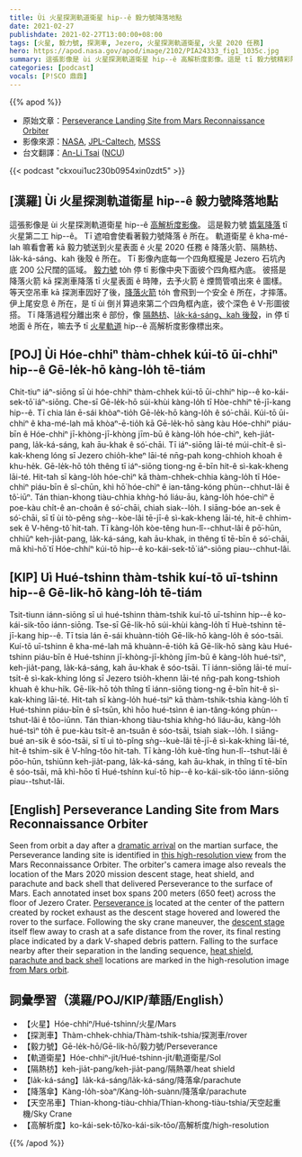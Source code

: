 ```yaml
---
title: Ùi 火星探測軌道衛星 hip--ê 毅力號降落地點
date: 2021-02-27
publishdate: 2021-02-27T13:00:00+08:00
tags: [火星, 毅力號, 探測車, Jezero, 火星探測軌道衛星, 火星 2020 任務]
hero: https://apod.nasa.gov/apod/image/2102/PIA24333_fig1_1035c.jpg
summary: 這張影像是 ùi 火星探測軌道衛星 hip--ê 高解析度影像。這是 tī 毅力號精彩降落 tī 火星第二工 hip--ê。
categories: [podcast]
vocals: [P!SCO 鼎鼎]
---
```


{{% apod %}}

- 原始文章：[Perseverance Landing Site from Mars Reconnaissance Orbiter](https://apod.nasa.gov/apod/ap210227.html)
- 影像來源：[NASA][NASA], [JPL-Caltech][JPL-Caltech], [MSSS][MSSS]
- 台文翻譯：[An-Li Tsai](mailto:thianbun.taigi@gmail.com) ([NCU](https://www.astro.ncu.edu.tw))

{{< podcast "ckxoui1uc230b0954xin0zdt5" >}}

## [漢羅] Ùi 火星探測軌道衛星 hip--ê 毅力號降落地點

這張影像是 ùi 火星探測軌道衛星 hip--ê [高解析度影像][this high-resolution view]。
這是毅力號 [媠氣降落][dramatic arrival t] tī 火星第二工 hip--ê。
Tī 遮咱會使看著毅力號降落 ê 所在。
軌道衛星 ê kha-mé-lah 嘛看會著 kā 毅力號送到火星表面 ê 火星 2020 任務 ê 降落火箭、隔熱枋、la̍k-ká-sáng、kah 後殼 ê 所在。
Tī 影像內底每一个四角框攏是 Jezero 石坑內底 200 公尺闊的區域。
[毅力號][Perseverance is] to̍h 停 tī 影像中央下面彼个四角框內底。
彼搭是降落火箭 kā 探測車降落 tī 火星表面 ê 時陣，去予火箭 ê 煙筒管噴出來 ê 圖樣。
等天空吊車 kā 探測車囥好了後，[降落火箭][descent stage] to̍h 會飛到一个安全 ê 所在，才摔落。
伊上尾安息 ê 所在，是 tī ùi 倒爿算過來第二个四角框內底，彼个深色 ê V-形圖彼搭。
Tī 降落過程分離出來 ê 部份，像 [隔熱枋][heat shield]、[la̍k-ká-sáng、kah 後殼][parachute and back shell]，in 停 tī 地面 ê 所在，嘛去予 tī [火星軌道][from Mars orbit] hip--ê 高解析度影像標出來。



## [POJ] Ùi Hóe-chhiⁿ thàm-chhek kúi-tō ūi-chhiⁿ hip--ê Gē-le̍k-hō kàng-lo̍h tē-tiám

Chit-tiuⁿ iáⁿ-siōng sī ùi hóe-chhiⁿ thàm-chhek kúi-tō ūi-chhiⁿ hip--ê ko-kái-sek-tō͘ iáⁿ-siōng.
Che-sī Gē-le̍k-hō súi-khùi kàng-lo̍h tī Hòe-chhiⁿ tē-jī-kang hip--ê.
Tī chia lán ē-sái khòaⁿ-tio̍h Gē-le̍k-hō kàng-lo̍h ê só͘-chāi.
Kúi-tō ūi-chhiⁿ ê kha-mé-lah mā khòaⁿ-ē-tio̍h kā Gē-le̍k-hō sàng kàu Hóe-chhiⁿ piáu-bīn ê Hóe-chhiⁿ jī-khòng-jī-khòng jīm-bū ê kàng-lo̍h hóe-chìⁿ, keh-jia̍t-pang, la̍k-ká-sáng, kah āu-khak ê só͘-chāi.
Tī iáⁿ-siōng lāi-té múi-chi̍t-ê sì-kak-kheng lóng sī Jezero chio̍h-kheⁿ lāi-té nn̄g-pah kong-chhioh khoah ê khu-he̍k.
Gē-le̍k-hō to̍h thêng tī iáⁿ-siōng tiong-ng ē-bīn hit-ê sì-kak-kheng lāi-té.
Hit-tah sī kàng-lo̍h hóe-chìⁿ kā thàm-chhek-chhia kàng-lo̍h tī Hóe-chhiⁿ piáu-bīn ê sî-chūn, khì hō͘ hóe-chìⁿ ê ian-tâng-kóng phùn--chhut-lâi ê tô͘-iūⁿ.
Tán thian-khong tiàu-chhia khǹg-hó liáu-āu, kàng-lo̍h hóe-chìⁿ ē poe-kàu chi̍t-ê an-choân ê só͘-chāi, chiah siak--lo̍h.
I siāng-bóe an-sek ê só͘-chāi, sī tī ùi tò-pêng sǹg--kòe-lâi tē-jī-ê sì-kak-kheng lāi-té, hit-ê chhim-sek ê V-hêng-tô͘ hit-tah.
Tī kàng-lo̍h kòe-têng hun-lî--chhut-lâi ê pō͘-hūn, chhiūⁿ keh-jia̍t-pang, la̍k-ká-sáng, kah āu-khak, in thêng tī tē-bīn ê só͘-chāi, mā khì-hō͘ tī Hóe-chhíⁿ kúi-tō hip--ê ko-kái-sek-tō͘ iáⁿ-siōng piau--chhut-lâi.


## [KIP] Uì Hué-tshinn thàm-tshik kuí-tō uī-tshinn hip--ê Gē-li̍k-hō kàng-lo̍h tē-tiám

Tsit-tiunn iánn-siōng sī uì hué-tshinn thàm-tshik kuí-tō uī-tshinn hip--ê ko-kái-sik-tōo iánn-siōng.
Tse-sī Gē-li̍k-hō súi-khùi kàng-lo̍h tī Huè-tshinn tē-jī-kang hip--ê.
Tī tsia lán ē-sái khuànn-tio̍h Gē-li̍k-hō kàng-lo̍h ê sóo-tsāi.
Kuí-tō uī-tshinn ê kha-mé-lah mā khuànn-ē-tio̍h kā Gē-li̍k-hō sàng kàu Hué-tshinn piáu-bīn ê Hué-tshinn jī-khòng-jī-khòng jīm-bū ê kàng-lo̍h hué-tsìⁿ, keh-jia̍t-pang, la̍k-ká-sáng, kah āu-khak ê sóo-tsāi.
Tī iánn-siōng lāi-té muí-tsi̍t-ê sì-kak-khing lóng sī Jezero tsio̍h-khenn lāi-té nn̄g-pah kong-tshioh khuah ê khu-hi̍k.
Gē-li̍k-hō to̍h thîng tī iánn-siōng tiong-ng ē-bīn hit-ê sì-kak-khing lāi-té.
Hit-tah sī kàng-lo̍h hué-tsìⁿ kā thàm-tshik-tshia kàng-lo̍h tī Hué-tshinn piáu-bīn ê sî-tsūn, khì hōo hué-tsìnn ê ian-tâng-kóng phùn--tshut-lâi ê tôo-iūnn.
Tán thian-khong tiàu-tshia khǹg-hó liáu-āu, kàng-lo̍h hué-tsìⁿ to̍h ē pue-kàu tsi̍t-ê an-tsuân ê sóo-tsāi, tsiah siak--lo̍h.
I siāng-bué an-sik ê sóo-tsāi, sī tī uì tò-pîng sǹg--kuè-lâi tē-jī-ê sì-kak-khing lāi-té, hit-ê tshim-sik ê V-hîng-tôo hit-tah.
Tī kàng-lo̍h kuè-tîng hun-lî--tshut-lâi ê pōo-hūn, tshiūnn keh-jia̍t-pang, la̍k-ká-sáng, kah āu-khak, in thîng tī tē-bīn ê sóo-tsāi, mā khì-hōo tī Hué-tshínn kuí-tō hip--ê ko-kái-sik-tōo iánn-siōng piau--tshut-lâi.



## [English] Perseverance Landing Site from Mars Reconnaissance Orbiter

Seen from orbit a day after a [dramatic arrival][dramatic arrival e] on the martian surface, the Perseverance landing site is identified in [this high-resolution view][this high-resolution view] from the Mars Reconnaissance Orbiter. The orbiter's camera image also reveals the location of the Mars 2020 mission descent stage, heat shield, and parachute and back shell that delivered Perseverance to the surface of Mars. Each annotated inset box spans 200 meters (650 feet) across the floor of Jezero Crater. [Perseverance is][Perseverance is] located at the center of the pattern created by rocket exhaust as the descent stage hovered and lowered the rover to the surface. Following the sky crane maneuver, the [descent stage][descent stage] itself flew away to crash at a safe distance from the rover, its final resting place indicated by a dark V-shaped debris pattern. Falling to the surface nearby after their separation in the landing sequence, [heat shield][heat shield], [parachute and back shell][parachute and back shell] locations are marked in the high-resolution image [from Mars orbit][from Mars orbit].

## 詞彙學習（漢羅/POJ/KIP/華語/English）

- 【火星】Hóe-chhiⁿ/Hué-tshinn/火星/Mars
- 【探測車】Thàm-chhek-chhia/Thàm-tshik-tshia/探測車/rover
- 【毅力號】Gē-le̍k-hō/Gē-li̍k-hō/毅力號/Perseverance
- 【軌道衛星】Hóe-chhiⁿ-ji̍t/Hué-tshinn-ji̍t/軌道衛星/Sol
- 【隔熱枋】keh-jia̍t-pang/keh-jia̍t-pang/隔熱罩/heat shield
- 【la̍k-ká-sáng】la̍k-ká-sáng/la̍k-ká-sáng/降落傘/parachute
- 【降落傘】Kàng-lo̍h-sòaⁿ/Kàng-lo̍h-suànn/降落傘/parachute
- 【天空吊車】Thian-khong-tiàu-chhia/Thian-khong-tiàu-tshia/天空起重機/Sky Crane
- 【高解析度】ko-kái-sek-tō͘/ko-kái-sik-tōo/高解析度/high-resolution

{{% /apod %}}



[NASA]: https://www.nasa.gov/
[JPL-Caltech]: https://www.jpl.nasa.gov
[MSSS]: http://www.msss.com/
[dramatic arrival e]: https://apod.nasa.gov/apod/ap210223.html
[dramatic arrival t]: https://apod.tw/daily/20210223/
[this high-resolution view]: https://photojournal.jpl.nasa.gov/beta/catalog/PIA24333
[Perseverance is]: https://photojournal.jpl.nasa.gov/catalog/PIA24334
[descent stage]: https://photojournal.jpl.nasa.gov/catalog/PIA24335
[heat shield]: https://photojournal.jpl.nasa.gov/catalog/PIA24337
[parachute and back shell]: https://photojournal.jpl.nasa.gov/catalog/PIA24336
[from Mars orbit]: https://apod.nasa.gov/apod/ap190622.html
